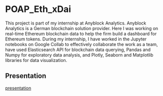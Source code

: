 # POAP_Eth_xDai

This project is part of my internship at Anyblock Analytics. Anyblock Analytics is a German blockchain solution provider. Here I was working on real-time Ethereum blockchain data to help the firm build a dashboard for Ethereum tokens. During my internship, I have worked in the Jupyter notebooks on Google Collab to effectively collaborate the work as a team, have used Elasticsearch API for blockchain data querying, Pandas and Numpy for exploratory data analysis, and Plotly, Seaborn and Matplotlib libraries for data visualization.

## Presentation
[presentation](https://github.com/cv261/POAP_Eth_xDai/blob/master/Anyblock%20Analytics%20Presentation.pdf)